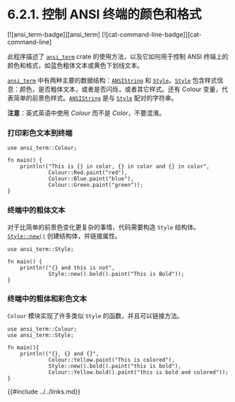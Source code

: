 # 6.2.1. 控制 ANSI 终端的颜色和格式

[![ansi_term-badge]][ansi_term] [![cat-command-line-badge]][cat-command-line]

此程序描述了 [`ansi_term`] crate 的使用方法，以及它如何用于控制 ANSI 终端上的颜色和格式，如蓝色粗体文本或黄色下划线文本。

[`ansi_term`] 中有两种主要的数据结构：[`ANSIString`] 和 [`Style`]。[`Style`] 包含样式信息：颜色，是否粗体文本，或者是否闪烁，或者其它样式。还有 Colour 变量，代表简单的前景色样式。[`ANSIString`] 是与 [`Style`] 配对的字符串。

**注意**：英式英语中使用 *Colour* 而不是 *Color*，不要混淆。

### 打印彩色文本到终端

```rust,edition2018
use ansi_term::Colour;

fn main() {
    println!("This is {} in color, {} in color and {} in color",
             Colour::Red.paint("red"),
             Colour::Blue.paint("blue"),
             Colour::Green.paint("green"));
}
```

### 终端中的粗体文本

对于比简单的前景色变化更复杂的事情，代码需要构造 `Style` 结构体。[`Style::new()`] 创建结构体，并链接属性。

```rust,edition2018
use ansi_term::Style;

fn main() {
    println!("{} and this is not",
             Style::new().bold().paint("This is Bold"));
}
```
### 终端中的粗体和彩色文本

`Colour` 模块实现了许多类似 `Style` 的函数，并且可以链接方法。

```rust,edition2018
use ansi_term::Colour;
use ansi_term::Style;

fn main(){
    println!("{}, {} and {}",
             Colour::Yellow.paint("This is colored"),
             Style::new().bold().paint("this is bold"),
             Colour::Yellow.bold().paint("this is bold and colored"));
}
```

[documentation]: https://docs.rs/ansi_term/
[`ansi_term`]: https://crates.io/crates/ansi_term
[`ANSIString`]: https://docs.rs/ansi_term/*/ansi_term/type.ANSIString.html
[`Style`]: https://docs.rs/ansi_term/*/ansi_term/struct.Style.html
[`Style::new()`]: https://docs.rs/ansi_term/0.11.0/ansi_term/struct.Style.html#method.new

{{#include ../../links.md}}
